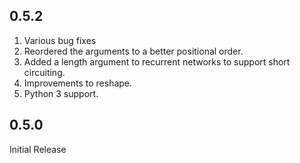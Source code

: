 ## 0.5.2

1. Various bug fixes
2. Reordered the arguments to a better positional order.
3. Added a length argument to recurrent networks to support short circuiting.
4. Improvements to reshape.
5. Python 3 support.

## 0.5.0

Initial Release
